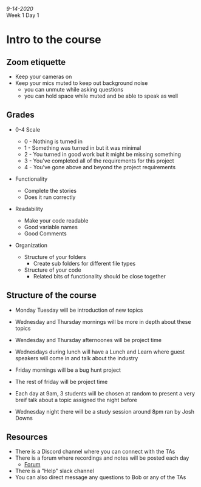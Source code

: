 _9-14-2020_  
Week 1 Day 1

# Intro to the course

## Zoom etiquette

- Keep your cameras on
- Keep your mics muted to keep out background noise
    - you can unmute while asking questions
    - you can hold space while muted and be able to speak as well

## Grades

- 0-4 Scale
    - 0 - Nothing is turned in
    - 1 - Something was turned in but it was minimal
    - 2 - You turned in good work but it might be missing something
    - 3 - You've completed all of the requirements for this project
    - 4 - You've gone above and beyond the project requirements

- Functionality
    - Complete the stories
    - Does it run correctly
- Readability
    - Make your code readable
    - Good variable names
    - Good Comments
- Organization
    - Structure of your folders
        - Create sub folders for different file types
    - Structure of your code
        - Related bits of functionality should be close together

## Structure of the course

- Monday Tuesday will be introduction of new topics
- Wednesday and Thursday mornings will be more in depth about these topics
- Wendesday and Thursday afternoones will be project time
- Wednesdays during lunch will have a Lunch and Learn where guest speakers will come in and talk about the industry
- Friday mornings will be a bug hunt project
- The rest of friday will be project time

- Each day at 9am, 3 students will be chosen at random to present a very breif talk about a topic assigned the night before
- Wednesday night there will be a study session around 8pm ran by Josh Downs


## Resources

- There is a Discord channel where you can connect with the TAs
- There is a forum where recordings and notes will be posted each day
    - [Forum](https://forum.burlingtoncodeacademy.com/top/all)
- There is a "Help" slack channel
- You can also direct message any questions to Bob or any of the TAs

